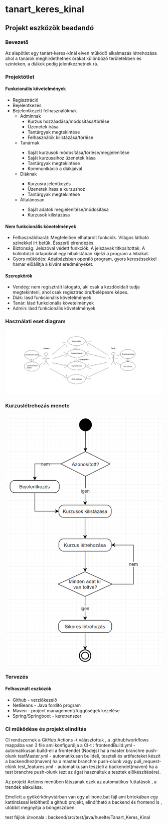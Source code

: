 # tanart_keres_kinal
<H2>Projekt eszközök beadandó</H2>
<H3>Bevezető</H3>
<p>Az alapötlet egy tanárt-keres-kínál elven működő alkalmazás létrehozása ahol a tanárok meghirdethetnek órákat különböző területekben és szinteken, a diákok pedig jelentkezhetnek rá.</p>
<H3>Projektötlet</H3>
<H4>Funkcionális követelmények</H4>
<ul>
  <li>Regisztráció</li>
  <li>Bejelentkezés</li>
  <li>Bejelentkezett felhasználóknak
    <ul>
      <li>Adminnak
        <ul>
          <li>Kurzus hozzáadása/módosítása/törlése </li>
          <li>Üzenetek írása </li>
          <li>Tantárgyak megtekintése </li>
          <li>Felhasználók kilistázása/törlése</li>
        </ul>
      </li>
      <li>Tanárnak</li>
        <ul>
          <li>Saját kurzusok módosítása/törlése/megjelenítése </li> 
          <li>Saját kurzusaihoz üzenetek írása </li>
          <li>Tantárgyak megtekintése </li>
          <li>Kommunikáció a diákjaival </li>
        </ul>
      <li>Diáknak</li>
        <ul>
          <li>Kurzusra jelentkezés </li>
          <li>Üzenetek írasa a kurzushoz </li>
          <li>Tantárgyak megtekintése </li>
        </ul>
      <li>Általánosan</li>
        <ul>
          <li>Saját adatok megjelenítése/módosítása</li>
          <li>Kurzusok kilistázása</li>
        </ul>
    </ul>
  </li>
</ul>
<H4>Nem funkcionális követelmények</H4>
<ul>
  <li>Felhasználóbarát: Megfelelően elhatárolt funkciók. Világos látható színekkel írt betűk. Ésszerű elrendezés.</li>
  <li>Biztonság: Jelszóval védett funkciók. A jelszavak titkosítottak. A különböző űrlapoknál egy hibalistában kijelzi a program a hibákat.</li>
  <li>Gyors működés: Adatbázisban operáló program, gyors kereséssekkel hamar előállítja a kívánt eredményeket.</li>
</ul>
<H4>Szerepkörök</H4>
<ul>
  <li>Vendég: nem regisztrált látogató, aki csak a kezdőoldalt tudja megtekinteni, ahol csak regisztrációra/belépésre képes.</li>
  <li>Diák: lásd funkcionális követelmények</li>
  <li>Tanár: lásd funkcionális követelmények</li>
  <li>Admin: lásd funkcionális követelmények</li>
</ul>

<H3>Használati eset diagram</H3>
<img src="diagrams/usecase.png" alt="Usecase">

<H3>Kurzuslétrehozás menete</H3>
<img src="diagrams/folyamat.png" alt="Folyamat">

<H3>Tervezés</H3>

<H4>Felhasznált eszközök</H4>
<ul>
  <li>Github - verziókezelő</li>
   <li>NetBeans - Java fordító program</li>
  <li>Maven - project management/függőségek kezelése</li>
  <li>Spring/Springboot - keretrenszer</li>
</ul>

<H3>CI működése és projekt elindítás</H3>
<p>CI rendszernek a GitHub Actions -t választottuk ,  a .github/workflows mappába van 3 file ami konfigurálja a CI-t :
frontendBuild.yml - automatikusan build-eli a frontendet (Nodejs) ha a master branchre push-olunk
testMaster.yml - automatikusan buildeli, teszteli és artifecteket készit a backendhez(maven) ha a master branchre push-olunk vagy pull_request-elünk
test_features.yml - automatikusan teszteli a backendet(maven) ha a test branchre push-olunk (ezt az ágat használtuk a tesztek előkészítésére).

Az projekt Actions menüben  látszanak ezek az automatikus futtatások , a trendek alakulása.

Emellett a gyökérkönyvtárban van egy allinone.bat fájl ami birtokában egy kattintással letölthető a github projekt, elindítható a backend és frontend is , utóbbit megnyitja a böngészőben.

test fájlok útvonala : backend/src/test/java/hu/elte/Tanart_Keres_Kinal</p>

